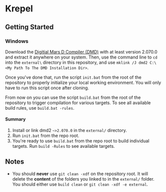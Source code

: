 Krepel
======

Getting Started
---------------

### Windows

Download the [Digitial Mars D Compiler (DMD)](https://dlang.org/) with at least version 2.070.0 and extract it anywhere on your system. Then, use the command line to `cd` into the `external\` directory in this repository, and use `mklink /J dmd2 C:\<My Path To The DMD Installation Dir>`.

Once you've done that, run the script `init.bat` from the root of the repository to properly initialize your local working environment. You will only have to run this script once after cloning.

From now on you can use the script `build.bat` from the root of the repository to trigger compilation for various targets. To see all available build rules, use `build.bat -rules`.

#### Summary

1. Install or link dmd2 `~>2.070.0` in the `external/` directory.
1. Run `init.bat` from the repo root.
1. You're ready to use `build.bat` from the repo root to build individual targets. Run `build -Rules` to see available targets.

Notes
-----

* You should **never** use `git clean -xdf` on the repository root. It will delete the **content** of the folders you linked to in the `external/` folder. You should either use `build clean` or `git clean -xdf -e external`.
